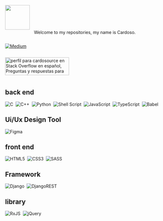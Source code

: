 
 
<div style="display: inline-block;">
  <img align="left" width="80" height="80" src="https://em-content.zobj.net/source/skype/289/man-technologist_1f468-200d-1f4bb.png" style="margin-right: 10px;">
  <p>&nbsp; </p>
</div>

<div style="display: inline-block;">
  
  <p>Welcome to my repositories, my name is Cardoso.</p>
</div>


[![Medium](https://img.shields.io/badge/Medium-12100E?style=for-the-badge&logo=medium&logoColor=white)](https://medium.com/@cardosource) 

 

<div style="display: flex;">
    
  <a href="https://es.stackoverflow.com/users/329668/cardosource"><img src="https://es.stackoverflow.com/users/flair/329668.png" width="208" height="58" alt="perfil para cardosource en Stack Overflow en espa&#241;ol, Preguntas y respuestas para programadores y profesionales de la inform&#225;tica" title="perfil para cardosource en Stack Overflow en espa&#241;ol, Preguntas y respuestas para programadores y profesionales de la inform&#225;tica"></a>
  
</div>

## back end
![C](https://img.shields.io/badge/c-%2300599C.svg?style=for-the-badge&logo=c&logoColor=white)&nbsp;&nbsp;![C++](https://img.shields.io/badge/c++-%2300599C.svg?style=for-the-badge&logo=c%2B%2B&logoColor=white)&nbsp;&nbsp;![Python](https://img.shields.io/badge/python-3670A0?style=for-the-badge&logo=python&logoColor=ffdd54)&nbsp;&nbsp;![Shell Script](https://img.shields.io/badge/shell_script-%23121011.svg?style=for-the-badge&logo=gnu-bash&logoColor=white)&nbsp;&nbsp;![JavaScript](https://img.shields.io/badge/javascript-%23323330.svg?style=for-the-badge&logo=javascript&logoColor=%23F7DF1E)&nbsp;&nbsp;![TypeScript](https://img.shields.io/badge/typescript-%23007ACC.svg?style=for-the-badge&logo=typescript&logoColor=white)&nbsp;&nbsp;![Babel](https://img.shields.io/badge/Babel-F9DC3e?style=for-the-badge&logo=babel&logoColor=black)                      
 

##  Ui/Ux Design Tool 
![Figma](https://img.shields.io/badge/figma-%23F24E1E.svg?style=for-the-badge&logo=figma&logoColor=white)

## front end
![HTML5](https://img.shields.io/badge/html5-%23E34F26.svg?style=for-the-badge&logo=html5&logoColor=white)&nbsp;&nbsp;![CSS3](https://img.shields.io/badge/css3-%231572B6.svg?style=for-the-badge&logo=css3&logoColor=white)&nbsp;&nbsp;![SASS](https://img.shields.io/badge/SASS-hotpink.svg?style=for-the-badge&logo=SASS&logoColor=white)



## Framework
![Django](https://img.shields.io/badge/django-%23092E20.svg?style=for-the-badge&logo=django&logoColor=white)&nbsp;&nbsp;![DjangoREST](https://img.shields.io/badge/DJANGO-REST-ff1709?style=for-the-badge&logo=django&logoColor=white&color=ff1709&labelColor=gray)


## library
![RxJS](https://img.shields.io/badge/rxjs-%23B7178C.svg?style=for-the-badge&logo=reactivex&logoColor=white)&nbsp;&nbsp;![jQuery](https://img.shields.io/badge/jquery-%230769AD.svg?style=for-the-badge&logo=jquery&logoColor=white)



<!-- Proudly created with GPRM ( https://gprm.itsvg.in ) -->
